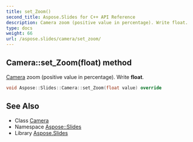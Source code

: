 ```yaml
---
title: set_Zoom()
second_title: Aspose.Slides for C++ API Reference
description: Camera zoom (positive value in percentage). Write float.
type: docs
weight: 66
url: /aspose.slides/camera/set_zoom/
---
```

## Camera::set_Zoom(float) method


[Camera](../) zoom (positive value in percentage). Write **float**.

```cpp
void Aspose::Slides::Camera::set_Zoom(float value) override
```

## See Also

* Class [Camera](../)
* Namespace [Aspose::Slides](../../)
* Library [Aspose.Slides](../../../)